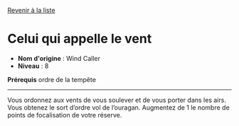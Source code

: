 [Revenir à la liste](list.md)

# Celui qui appelle le vent

 * **Nom d'origine** : Wind Caller
 * **Niveau** : 8


<p><strong>Prérequis</strong> ordre de la tempête</p>
<hr>
<p>Vous ordonnez aux vents de vous soulever et de vous porter dans les airs. Vous obtenez le sort d’ordre vol de l’ouragan. Augmentez de 1 le nombre de points de focalisation de votre réserve.</p>